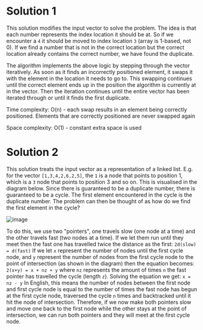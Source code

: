 # Solution 1
This solution modifies the input vector to solve the problem. The idea is that each number represents the index location it should be at. So if we encounter a `4` it should be moved to index location `3` (array is 1-based, not 0). If we find a number that is not in the correct location but the correct location already contains the correct number, we have found the duplicate.

The algorithm implements the above logic by stepping through the vector iteratively. As soon as it finds an incorrectly positioned element, it swaps it with the element in the location it needs to go to. This swapping continues until the correct element ends up in the position the algorithm is currently at in the vector. Then the iteration continues until the entire vector has been iterated through or until it finds the first duplicate.

Time complexity: O(n) - each swap results in an element being correctly positioned. Elements that are correctly positioned are never swapped again

Space complexity: O(1) - constant extra space is used

# Solution 2
This solution treats the input vector as a representation of a linked list. E.g. for the vector `[1,3,4,2,6,2,5]`, the `1` is a node that points to position 1, which is a `3` node that points to position 3 and so on. This is visualised in the diagram below. Since there is guaranteed to be a duplicate number, there is guaranteed to be a cycle. The first element encountered in the cycle is the duplicate number. The problem can then be thought of as how do we find the first element in the cycle?

![image](https://user-images.githubusercontent.com/91536829/156753886-fafe6333-0967-4e6c-a880-17c6d79f1b99.png)

To do this, we use two "pointers", one travels slow (one node at a time) and the other travels fast (two nodes at a time). If we let them run until they meet then the fast one has travelled twice the distance as the first:
`2d(slow) = d(fast)`
If we let `x` represent the number of nodes until the first cycle node, and `y` represent the number of nodes from the first cycle node to the point of intersection (as shown in the diagram) then the equation becomes:
`2(x+y) = x + nz + y` where `nz` represents the amount of times `n` the fast pointer has travelled the cycle (length `z`). Solving the equation we get:
`x = nz - y`
In English, this means the number of nodes between the first node and first cycle node is equal to the number of times the fast node has begun at the first cycle node, traversed the cycle `n` times and backtracked until it hit the node of intersection. Therefore, if we now make both pointers slow and move one back to the first node while the other stays at the point of intersection, we can run both pointers and they will meet at the first cycle node.
